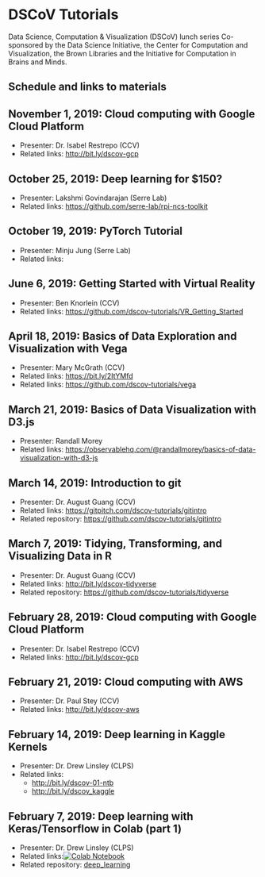# DSCoV Tutorials

Data Science, Computation & Visualization (DSCoV) lunch series
Co-sponsored by the Data Science Initiative, the Center for Computation and Visualization, the Brown Libraries and the Initiative for Computation in Brains and Minds.

## Schedule and links to materials

## November 1, 2019: Cloud computing with Google Cloud Platform

* Presenter: Dr. Isabel Restrepo (CCV)
* Related links: http://bit.ly/dscov-gcp

## October 25, 2019: Deep learning for $150?

* Presenter: Lakshmi Govindarajan (Serre Lab)
* Related links: https://github.com/serre-lab/rpi-ncs-toolkit

## October 19, 2019: PyTorch Tutorial

* Presenter: Minju Jung (Serre Lab)
* Related links: 


## June 6, 2019: Getting Started with Virtual Reality

* Presenter: Ben Knorlein (CCV)
* Related links: https://github.com/dscov-tutorials/VR_Getting_Started


## April 18, 2019: Basics of Data Exploration and Visualization with Vega

* Presenter: Mary McGrath (CCV)
* Related links: https://bit.ly/2ItYMfd
* Related links: https://github.com/dscov-tutorials/vega

## March 21, 2019: Basics of Data Visualization with D3.js

* Presenter: Randall Morey
* Related links: https://observablehq.com/@randallmorey/basics-of-data-visualization-with-d3-js

## March 14, 2019: Introduction to git

* Presenter: Dr. August Guang (CCV)
* Related links: https://gitpitch.com/dscov-tutorials/gitintro
* Related repository: https://github.com/dscov-tutorials/gitintro

## March 7, 2019: Tidying, Transforming, and Visualizing Data in R

* Presenter: Dr. August Guang (CCV)
* Related links: http://bit.ly/dscov-tidyverse
* Related repository: https://github.com/dscov-tutorials/tidyverse

## February 28, 2019: Cloud computing with Google Cloud Platform

* Presenter: Dr. Isabel Restrepo (CCV)
* Related links: http://bit.ly/dscov-gcp

## February 21, 2019: Cloud computing with AWS

* Presenter: Dr. Paul Stey (CCV)
* Related links: http://bit.ly/dscov-aws

## February 14, 2019:  Deep learning in Kaggle Kernels

* Presenter: Dr. Drew Linsley (CLPS)
* Related links:
  * http://bit.ly/dscov-01-ntb
  * http://bit.ly/dscov_kaggle

## February 7, 2019:  Deep learning with Keras/Tensorflow in Colab (part 1)

* Presenter: Dr. Drew Linsley (CLPS)
* Related links:<a href="https://colab.research.google.com/github/dscov-tutorials/deep_learning/blob/master/DNN_scrape_and_finetune.ipynb" target="_parent"><img src="https://colab.research.google.com/assets/colab-badge.svg" alt="Colab Notebook"/></a>
* Related repository: [deep_learning](https://github.com/dscov-tutorials/deep_learning)
